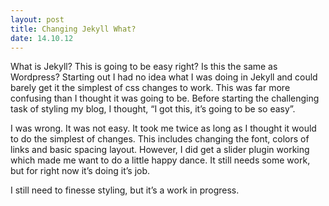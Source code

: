 ```yaml
---
layout: post
title: Changing Jekyll What?
date: 14.10.12
---
```



What is Jekyll? This is going to be easy right? Is this the same as Wordpress?
Starting out I had no idea what I was doing in Jekyll and could barely get it the simplest of css changes to work. This was far more confusing than I thought it was going to be. Before starting the challenging task of styling my blog, I thought, “I got this, it’s going to be so easy”.  

I was wrong. It was not easy. It took me twice as long as I thought it would to do the simplest of changes. This includes changing the font, colors of links and basic spacing layout. However, I did get a slider plugin working which made me want to do a little happy dance. It still needs some work, but for right now it’s doing it’s job.

I still need to finesse styling, but it’s a work in progress.  
